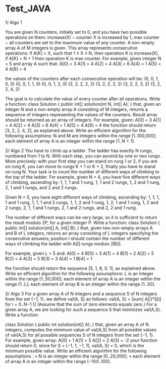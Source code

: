 # Test_JAVA

1/ Algo 1

You are given N counters, initially set to 0, and you have two possible operations on them:
increase(X) − counter X is increased by 1,
max counter − all counters are set to the maximum value of any counter.
A non-empty array A of M integers is given. This array represents consecutive operations:
if A[K] = X, such that 1 ≤ X ≤ N, then operation K is increase(X),
if A[K] = N + 1 then operation K is max counter.
For example, given integer N = 5 and array A such that:
A[0] = 3
A[1] = 4
A[2] = 4
A[3] = 6
A[4] = 1
A[5] = 4
A[6] = 4

the values of the counters after each consecutive operation will be:
(0, 0, 1, 0, 0)
(0, 0, 1, 1, 0)
(0, 0, 1, 2, 0)
(2, 2, 2, 2, 2)
(3, 2, 2, 2, 2)
(3, 2, 2, 3, 2)
(3, 2, 2, 4, 2)

The goal is to calculate the value of every counter after all operations.
Write a function:
class Solution { public int[] solution(int N, int[] A); }
that, given an integer N and a non-empty array A consisting of M integers, returns a sequence of integers representing the values of the counters.
Result array should be returned as an array of integers.
For example, given:
A[0] = 3
A[1] = 4
A[2] = 4
A[3] = 6
A[4] = 1
A[5] = 4
A[6] = 4
the function should return [3, 2, 2, 4, 2], as explained above.
Write an efficient algorithm for the following assumptions:
N and M are integers within the range [1..100,000];
each element of array A is an integer within the range [1..N + 1].


2/ Algo 2
You have to climb up a ladder. The ladder has exactly N rungs, numbered from 1 to N. With each step, you can ascend by one or two rungs. More precisely:
with your first step you can stand on rung 1 or 2,
if you are on rung K, you can move to rungs K + 1 or K + 2,
finally you have to stand on rung N.
Your task is to count the number of different ways of climbing to the top of the ladder.
For example, given N = 4, you have five different ways of climbing, ascending by:
1, 1, 1 and 1 rung,
1, 1 and 2 rungs,
1, 2 and 1 rung,
2, 1 and 1 rungs, and
2 and 2 rungs.

Given N = 5, you have eight different ways of climbing, ascending by:
1, 1, 1, 1 and 1 rung,
1, 1, 1 and 2 rungs,
1, 1, 2 and 1 rung,
1, 2, 1 and 1 rung,
1, 2 and 2 rungs,
2, 1, 1 and 1 rungs,
2, 1 and 2 rungs, and
2, 2 and 1 rung.

The number of different ways can be very large, so it is sufficient to return the result modulo 2P, for a given integer P.
Write a function:
class Solution { public int[] solution(int[] A, int[] B); }
that, given two non-empty arrays A and B of L integers, returns an array consisting of L integers specifying the consecutive answers; position I should contain the number of different ways of climbing the ladder with A[I] rungs modulo 2B[I].

For example, given L = 5 and:
A[0] = 4 B[0] = 3
A[1] = 4 B[1] = 2
A[2] = 5 B[2] = 4
A[3] = 5 B[3] = 3
A[4] = 1 B[4] = 1

the function should return the sequence [5, 1, 8, 0, 1], as explained above.
Write an efficient algorithm for the following assumptions:
L is an integer within the range [1..50,000];
each element of array A is an integer within the range [1..L];
each element of array B is an integer within the range [1..30].

3/ Algo 3
For a given array A of N integers and a sequence S of N integers from the set {−1, 1}, we define val(A, S) as follows:
val(A, S) = |sum{ A[i]*S[i] for i = 0..N−1 }|
(Assume that the sum of zero elements equals zero.)
For a given array A, we are looking for such a sequence S that minimizes val(A,S).
Write a function:

class Solution { public int solution(int[] A); }
that, given an array A of N integers, computes the minimum value of val(A,S) from all possible values of val(A,S) for all possible sequences S of N integers from the set {−1, 1}.
For example, given array:
A[0] = 1 A[1] = 5 A[2] = 2 A[3] = -2
your function should return 0, since for S = [−1, 1, −1, 1], val(A, S) = 0, which is the minimum possible value.
Write an efficient algorithm for the following assumptions :
• N is an integer within the range [0..20,000];
• each element of array A is an integer within the range [−100..100].
